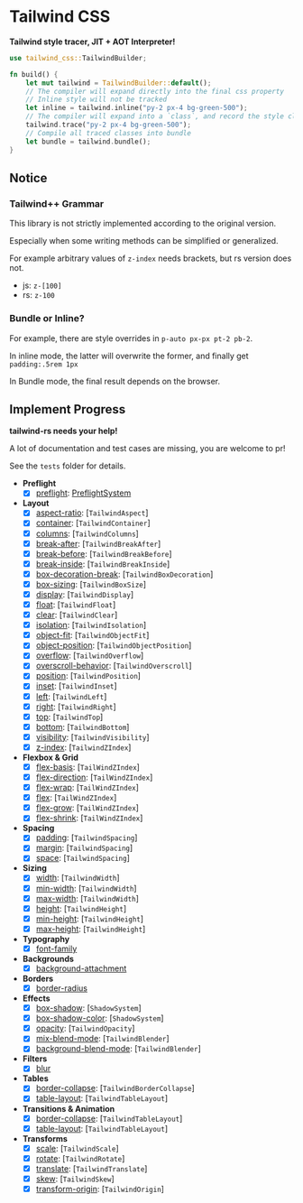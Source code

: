 # Tailwind CSS

**Tailwind style tracer, JIT + AOT Interpreter!**

```rust
use tailwind_css::TailwindBuilder;

fn build() {
    let mut tailwind = TailwindBuilder::default();
    // The compiler will expand directly into the final css property
    // Inline style will not be tracked
    let inline = tailwind.inline("py-2 px-4 bg-green-500");
    // The compiler will expand into a `class`, and record the style class used
    tailwind.trace("py-2 px-4 bg-green-500");
    // Compile all traced classes into bundle
    let bundle = tailwind.bundle();
}
```

## Notice

### Tailwind++ Grammar

This library is not strictly implemented according to the original version.

Especially when some writing methods can be simplified or generalized.

For example arbitrary values of `z-index` needs brackets, but rs version does not.

- js: `z-[100]`
- rs: `z-100`

### Bundle or Inline?

For example, there are style overrides in `p-auto px-px pt-2 pb-2`.

In inline mode, the latter will overwrite the former, and finally get `padding:.5rem 1px`

In Bundle mode, the final result depends on the browser.

## Implement Progress

**tailwind-rs needs your help!**

A lot of documentation and test cases are missing, you are welcome to pr!

See the `tests` folder for details.

- **Preflight**
    - [x] [preflight](https://tailwindcss.com/docs/preflight): [PreflightSystem](https://docs.rs/tailwind-css/latest/tailwind_css/struct.PreflightSystem.html)
- **Layout**
    - [x] [aspect-ratio](https://tailwindcss.com/docs/aspect-ratio): [`TailwindAspect`]
    - [x] [container](https://tailwindcss.com/docs/container): [`TailwindContainer`]
    - [x] [columns](https://tailwindcss.com/docs/columns): [`TailwindColumns`]
    - [x] [break-after](https://tailwindcss.com/docs/break-after): [`TailwindBreakAfter`]
    - [x] [break-before](https://tailwindcss.com/docs/break-before): [`TailwindBreakBefore`]
    - [x] [break-inside](https://tailwindcss.com/docs/break-inside): [`TailwindBreakInside`]
    - [x] [box-decoration-break](https://tailwindcss.com/docs/box-decoration-break): [`TailwindBoxDecoration`]
    - [x] [box-sizing](https://tailwindcss.com/docs/box-sizing): [`TailwindBoxSize`]
    - [x] [display](https://tailwindcss.com/docs/display): [`TailwindDisplay`]
    - [x] [float](https://tailwindcss.com/docs/float): [`TailwindFloat`]
    - [x] [clear](https://tailwindcss.com/docs/clear): [`TailwindClear`]
    - [x] [isolation](https://tailwindcss.com/docs/isolation): [`TailwindIsolation`]
    - [x] [object-fit](https://tailwindcss.com/docs/object-fit): [`TailwindObjectFit`]
    - [x] [object-position](https://tailwindcss.com/docs/object-position): [`TailwindObjectPosition`]
    - [x] [overflow](https://tailwindcss.com/docs/overflow): [`TailwindOverflow`]
    - [x] [overscroll-behavior](https://tailwindcss.com/docs/overscroll-behavior): [`TailwindOverscroll`]
    - [x] [position](https://tailwindcss.com/docs/position): [`TailwindPosition`]
    - [x] [inset](https://tailwindcss.com/docs/top-right-bottom-left): [`TailwindInset`]
    - [x] [left](https://tailwindcss.com/docs/top-right-bottom-left): [`TailwindLeft`]
    - [x] [right](https://tailwindcss.com/docs/top-right-bottom-left): [`TailwindRight`]
    - [x] [top](https://tailwindcss.com/docs/top-right-bottom-left): [`TailwindTop`]
    - [x] [bottom](https://tailwindcss.com/docs/top-right-bottom-left): [`TailwindBottom`]
    - [x] [visibility](https://tailwindcss.com/docs/visibility): [`TailwindVisibility`]
    - [x] [z-index](https://tailwindcss.com/docs/z-index): [`TailwindZIndex`]
- **Flexbox & Grid**
    - [x] [flex-basis](https://tailwindcss.com/docs/flex-basis): [`TailWindZIndex`]
    - [x] [flex-direction](https://tailwindcss.com/docs/flex-direction): [`TailWindZIndex`]
    - [x] [flex-wrap](https://tailwindcss.com/docs/flex-wrap): [`TailWindZIndex`]
    - [x] [flex](https://tailwindcss.com/docs/flex): [`TailWindZIndex`]
    - [x] [flex-grow](https://tailwindcss.com/docs/flex-grow): [`TailWindZIndex`]
    - [x] [flex-shrink](https://tailwindcss.com/docs/flex-shrink): [`TailWindZIndex`]
- **Spacing**
    - [x] [padding](https://tailwindcss.com/docs/padding): [`TailwindSpacing`]
    - [x] [margin](https://tailwindcss.com/docs/margin): [`TailwindSpacing`]
    - [x] [space](https://tailwindcss.com/docs/space): [`TailwindSpacing`]
- **Sizing**
    - [x] [width](https://tailwindcss.com/docs/width): [`TailwindWidth`]
    - [x] [min-width](https://tailwindcss.com/docs/min-width): [`TailwindWidth`]
    - [x] [max-width](https://tailwindcss.com/docs/max-width): [`TailwindWidth`]
    - [x] [height](https://tailwindcss.com/docs/height): [`TailwindHeight`]
    - [x] [min-height](https://tailwindcss.com/docs/min-height): [`TailwindHeight`]
    - [x] [max-height](https://tailwindcss.com/docs/max-height): [`TailwindHeight`]
- **Typography**
    - [x] [font-family](https://tailwindcss.com/docs/font-family)
- **Backgrounds**
    - [x] [background-attachment](https://tailwindcss.com/docs/background-attachment)
- **Borders**
    - [x] [border-radius](https://tailwindcss.com/docs/background-attachment)
- **Effects**
    - [x] [box-shadow](https://tailwindcss.com/docs/box-shadow): [`ShadowSystem`]
    - [x] [box-shadow-color](https://tailwindcss.com/docs/box-shadow-color): [`ShadowSystem`]
    - [x] [opacity](https://tailwindcss.com/docs/opacity): [`TailwindOpacity`]
    - [x] [mix-blend-mode](https://tailwindcss.com/docs/mix-blend-mode): [`TailwindBlender`]
    - [x] [background-blend-mode](https://tailwindcss.com/docs/background-blend-mode): [`TailwindBlender`]
- **Filters**
    - [x] [blur](https://tailwindcss.com/docs/blur)
- **Tables**
    - [x] [border-collapse](https://tailwindcss.com/docs/border-collapse): [`TailwindBorderCollapse`]
    - [x] [table-layout](https://tailwindcss.com/docs/table-layout): [`TailwindTableLayout`]
- **Transitions & Animation**
    - [x] [border-collapse](https://tailwindcss.com/docs/border-collapse): [`TailwindTableLayout`]
    - [x] [table-layout](https://tailwindcss.com/docs/table-layout): [`TailwindTableLayout`]
- **Transforms**
    - [x] [scale](https://tailwindcss.com/docs/scale): [`TailwindScale`]
    - [x] [rotate](https://tailwindcss.com/docs/rotate): [`TailwindRotate`]
    - [x] [translate](https://tailwindcss.com/docs/translate): [`TailwindTranslate`]
    - [x] [skew](https://tailwindcss.com/docs/skew): [`TailwindSkew`]
    - [x] [transform-origin](https://tailwindcss.com/docs/transform-origin): [`TailwindOrigin`]
